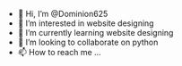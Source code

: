 - 👋 Hi, I’m @Dominion625
- 👀 I’m interested in website designing
- 🌱 I’m currently learning website designing
- 💞️ I’m looking to collaborate on python
- 📫 How to reach me ...

<!--
Dominion625/Dominion625 is a ✨ special ✨ repository because its `README.md` (this file) appears on your GitHub profile.
You can click the Preview link to take a look at your changes.
--->
